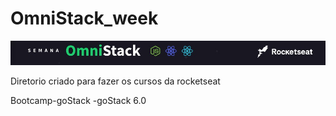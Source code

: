 # OmniStack_week
![Semana](assets/banner.jpg)

Diretorio criado para fazer os cursos da rocketseat

Bootcamp-goStack
    -goStack 6.0


